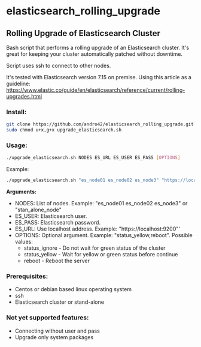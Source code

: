 # elasticsearch_rolling_upgrade
## Rolling Upgrade of Elasticsearch Cluster

Bash script that performs a rolling upgrade of an Elasticsearch cluster. It's great for keeping your cluster automatically patched without downtime.

Script uses ssh to connect to other nodes.

It's tested with Elasticsearch version 7.15 on premise. Using this article as a guideline: https://www.elastic.co/guide/en/elasticsearch/reference/current/rolling-upgrades.html 

### Install:
```bash
git clone https://github.com/andro42/elasticsearch_rolling_upgrade.git
sudo chmod u+x,g+x upgrade_elasticsearch.sh
```

### Usage:
```bash
./upgrade_elasticsearch.sh NODES ES_URL ES_USER ES_PASS [OPTIONS]
```
Example:
```bash
./upgrade_elasticsearch.sh "es_node01 es_node02 es_node3" "https://localhost:9200" "elastic" "securepassword" "status_yellow,reboot"
```

**Arguments:**
   - NODES:    List of nodes. Example: "es_node01 es_node02 es_node3" or "stan_alone_node"
   - ES_USER:  Elasticsearch user.
   - ES_PASS:  Elasticsearch password.
   - ES_URL:   Use localhost address. Example: "https://localhost:9200"'
   - OPTIONS:  Optional argument. Example: "status_yellow,reboot". Possible values:
      - status_ignore  - Do not wait for green status of the cluster
      - status_yellow  - Wait for yellow or green status before continue
      - reboot         - Reboot the server
   

### Prerequisites:
- Centos or debian based linux operating system
- ssh
- Elasticsearch cluster or stand-alone

### Not yet supported features:
- Connecting without user and pass
- Upgrade only system packages
